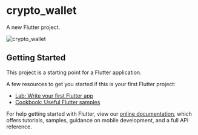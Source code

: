 # crypto_wallet

A new Flutter project.

![crypto_wallet](https://user-images.githubusercontent.com/75200754/117759360-74620300-b245-11eb-8f4e-c1ac6dfe1dce.png)

## Getting Started

This project is a starting point for a Flutter application.

A few resources to get you started if this is your first Flutter project:

- [Lab: Write your first Flutter app](https://flutter.dev/docs/get-started/codelab)
- [Cookbook: Useful Flutter samples](https://flutter.dev/docs/cookbook)

For help getting started with Flutter, view our
[online documentation](https://flutter.dev/docs), which offers tutorials,
samples, guidance on mobile development, and a full API reference.

